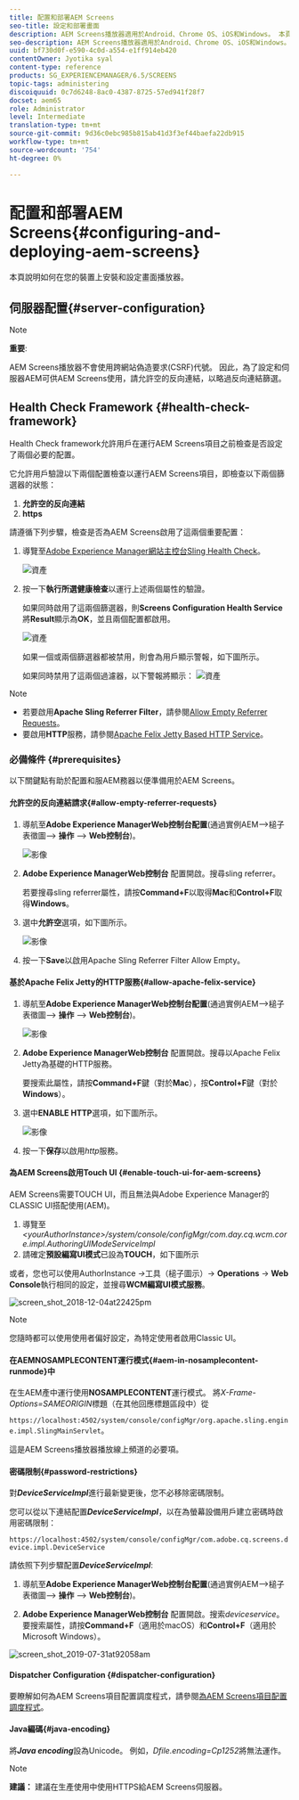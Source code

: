 ```yaml
---
title: 配置和部署AEM Screens
seo-title: 設定和部署畫面
description: AEM Screens播放器適用於Android、Chrome OS、iOS和Windows。 本頁說明AEM Screens的配置和部署，並摘要播放器裝置的h/w選擇准則。
seo-description: AEM Screens播放器適用於Android、Chrome OS、iOS和Windows。 本頁說明AEM Screens的配置和部署，並摘要播放器裝置的h/w選擇准則。
uuid: bf730d0f-e590-4c0d-a554-e1ff914eb420
contentOwner: Jyotika syal
content-type: reference
products: SG_EXPERIENCEMANAGER/6.5/SCREENS
topic-tags: administering
discoiquuid: 0c7d6248-8ac0-4387-8725-57ed941f28f7
docset: aem65
role: Administrator
level: Intermediate
translation-type: tm+mt
source-git-commit: 9d36c0ebc985b815ab41d3f3ef44baefa22db915
workflow-type: tm+mt
source-wordcount: '754'
ht-degree: 0%

---
```



# 配置和部署AEM Screens{#configuring-and-deploying-aem-screens}

本頁說明如何在您的裝置上安裝和設定畫面播放器。

## 伺服器配置{#server-configuration}

>[!NOTE]
>
>**重要**:
>
>AEM Screens播放器不會使用跨網站偽造要求(CSRF)代號。 因此，為了設定和伺服器AEM可供AEM Screens使用，請允許空的反向連結，以略過反向連結篩選。

## Health Check Framework {#health-check-framework}

Health Check framework允許用戶在運行AEM Screens項目之前檢查是否設定了兩個必要的配置。

它允許用戶驗證以下兩個配置檢查以運行AEM Screens項目，即檢查以下兩個篩選器的狀態：

1. **允許空的反向連結**
2. **https**

請遵循下列步驟，檢查是否為AEM Screens啟用了這兩個重要配置：

1. 導覽至[Adobe Experience Manager網站主控台Sling Health Check](http://localhost:4502/system/console/healthcheck?tags=screensconfigs&amp;overrideGlobalTimeout=)。

   ![資產](assets/health-check1.png)


2. 按一下&#x200B;**執行所選健康檢查**&#x200B;以運行上述兩個屬性的驗證。

   如果同時啟用了這兩個篩選器，則&#x200B;**Screens Configuration Health Service**&#x200B;將&#x200B;**Result**&#x200B;顯示為&#x200B;**OK**，並且兩個配置都啟用。

   ![資產](assets/health-check2.png)

   如果一個或兩個篩選器都被禁用，則會為用戶顯示警報，如下圖所示。

   如果同時禁用了這兩個過濾器，以下警報將顯示：
   ![資產](assets/health-check3.png)

>[!NOTE]
>
>* 若要啟用&#x200B;**Apache Sling Referrer Filter**，請參閱[Allow Empty Referrer Requests](/help/user-guide/configuring-screens-introduction.md#allow-empty-referrer-requests)。
>* 要啟用&#x200B;**HTTP**&#x200B;服務，請參閱[Apache Felix Jetty Based HTTP Service](/help/user-guide/configuring-screens-introduction.md#allow-apache-felix-service)。


### 必備條件 {#prerequisites}

以下關鍵點有助於配置和服AEM務器以便準備用於AEM Screens。

#### 允許空的反向連結請求{#allow-empty-referrer-requests}

1. 導航至&#x200B;**Adobe Experience ManagerWeb控制台配置**(通過實例AEM—>槌子表徵圖—> **操作** —> **Web控制台**)。

   ![影像](assets/config/empty-ref1.png)

1. **Adobe Experience ManagerWeb控制台** 配置開啟。搜尋sling referrer。

   若要搜尋sling referrer屬性，請按&#x200B;**Command+F**&#x200B;以取得&#x200B;**Mac**&#x200B;和&#x200B;**Control+F**&#x200B;取得&#x200B;**Windows**。

1. 選中&#x200B;**允許空**&#x200B;選項，如下圖所示。

   ![影像](assets/config/empty-ref2.png)

1. 按一下&#x200B;**Save**&#x200B;以啟用Apache Sling Referrer Filter Allow Empty。


#### 基於Apache Felix Jetty的HTTP服務{#allow-apache-felix-service}

1. 導航至&#x200B;**Adobe Experience ManagerWeb控制台配置**(通過實例AEM—>槌子表徵圖—> **操作** —> **Web控制台**)。

   ![影像](assets/config/empty-ref1.png)

1. **Adobe Experience ManagerWeb控制台** 配置開啟。搜尋以Apache Felix Jetty為基礎的HTTP服務。

   要搜索此屬性，請按&#x200B;**Command+F**&#x200B;鍵（對於&#x200B;**Mac**），按&#x200B;**Control+F**&#x200B;鍵（對於&#x200B;**Windows**）。

1. 選中&#x200B;**ENABLE HTTP**&#x200B;選項，如下圖所示。

   ![影像](assets/config/config-1.png)

1. 按一下&#x200B;**保存**&#x200B;以啟用&#x200B;*http*&#x200B;服務。

#### 為AEM Screens啟用Touch UI {#enable-touch-ui-for-aem-screens}

AEM Screens需要TOUCH UI，而且無法與Adobe Experience Manager的CLASSIC UI搭配使用(AEM)。

1. 導覽至&#x200B;*&lt;yourAuthorInstance>/system/console/configMgr/com.day.cq.wcm.core.impl.AuthoringUIModeServiceImpl*
1. 請確定&#x200B;**預設編寫UI模式**&#x200B;已設為&#x200B;**TOUCH**，如下圖所示

或者，您也可以使用AuthorInstance *->*&#x200B;工具（槌子圖示）-> **Operations** -> **Web Console**&#x200B;執行相同的設定，並搜尋&#x200B;**WCM編寫UI模式服務**。

![screen_shot_2018-12-04at22425pm](assets/screen_shot_2018-12-04at22425pm.png)

>[!NOTE]
>
>您隨時都可以使用使用者偏好設定，為特定使用者啟用Classic UI。

#### 在AEMNOSAMPLECONTENT運行模式{#aem-in-nosamplecontent-runmode}中

在生AEM產中運行使用&#x200B;**NOSAMPLECONTENT**&#x200B;運行模式。 將&#x200B;*X-Frame-Options=SAMEORIGIN*&#x200B;標題（在其他回應標題區段中）從

`https://localhost:4502/system/console/configMgr/org.apache.sling.engine.impl.SlingMainServlet`。

這是AEM Screens播放器播放線上頻道的必要項。

#### 密碼限制{#password-restrictions}

對&#x200B;***DeviceServiceImpl***&#x200B;進行最新變更後，您不必移除密碼限制。

您可以從以下連結配置&#x200B;***DeviceServiceImpl***，以在為螢幕設備用戶建立密碼時啟用密碼限制：

`https://localhost:4502/system/console/configMgr/com.adobe.cq.screens.device.impl.DeviceService`

請依照下列步驟配置&#x200B;***DeviceServiceImpl***:

1. 導航至&#x200B;**Adobe Experience ManagerWeb控制台配置**(通過實例AEM—>槌子表徵圖—> **操作** —> **Web控制台**)。

1. **Adobe Experience ManagerWeb控制台** 配置開啟。搜索&#x200B;*deviceservice*。 要搜索屬性，請按&#x200B;**Command+F**（適用於macOS）和&#x200B;**Control+F**（適用於Microsoft Windows）。

![screen_shot_2019-07-31at92058am](assets/screen_shot_2019-07-31at92058am.png)

#### Dispatcher Configuration {#dispatcher-configuration}

要瞭解如何為AEM Screens項目配置調度程式，請參閱[為AEM Screens項目配置調度程式](dispatcher-configurations-aem-screens.md)。

#### Java編碼{#java-encoding}

將&#x200B;***Java encoding***&#x200B;設為Unicode。 例如，*Dfile.encoding=Cp1252*&#x200B;將無法運作。

>[!NOTE]
>**建議：**
>建議在生產使用中使用HTTPS給AEM Screens伺服器。








